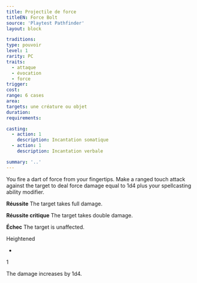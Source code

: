 ```yaml
---
title: Projectile de force
titleEN: Force Bolt
source: 'Playtest Pathfinder'
layout: block

traditions:
type: pouvoir
level: 1
rarity: PC
traits:
  - attaque
  - évocation
  - force
trigger: 
cost: 
range: 6 cases
area: 
targets: une créature ou objet
duration: 
requirements: 

casting:
  - action: 1
    description: Incantation somatique
  - action: 1
    description: Incantation verbale

summary: '..'
---
```

You fire a dart of force from your fingertips. Make a ranged touch attack against the target to deal force damage equal to 1d4 plus your spellcasting ability modifier.

**Réussite** The target takes full damage.

**Réussite critique** The target takes double damage.

**Échec** The target is unaffected.

Heightened

-

1

The damage increases by 1d4.